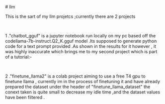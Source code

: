 <html>
  <head># llm</head>
<body>
<p>This is the sart of my llm projetcs ;currently there are 2 projects</p>

<br>
<p>1 ."chatbot_gguf" is a jupyter notebook run locally on my pc based off the codellama-7b-instruct.Q2_K.gguf model .Its supposed to generate python code for a text prompt provided .As shown in the results for it however , it was highly inaccurate which brings me to my second project which is part of a tutorial:-</p>
<br>

<p>2 ."finetune_llama2" is a colab project aiming to use a free T4 gpu to finetune llama , currently im in the process of finetuning it and have already prepared the dataset under the header of "finetune_llama_dataset" the conext taken is quite small to decrease my idle time ,and the dataset values have been filtered .</p>
</body>
</html>

